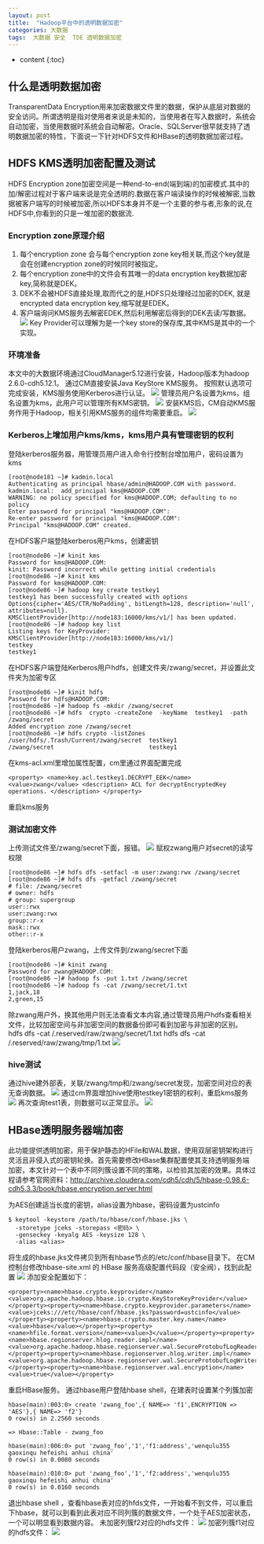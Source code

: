 ```yaml
---
layout: post
title:  "Hadoop平台中的透明数据加密"
categories: 大数据
tags:  大数据 安全  TDE 透明数据加密  
---
```


* content
{:toc}

## 什么是透明数据加密
TransparentData Encryption用来加密数据文件里的数据，保护从底层对数据的安全访问。所谓透明是指对使用者来说是未知的，当使用者在写入数据时，系统会自动加密，当使用数据时系统会自动解密。Oracle、SQLServer很早就支持了透明数据加密的特性，下面说一下针对HDFS文件和HBase的透明数据加密过程。

## HDFS KMS透明加密配置及测试
HDFS Encryption zone加密空间是一种end-to-end(端到端)的加密模式.其中的加/解密过程对于客户端来说是完全透明的.数据在客户端读操作的时候被解密,当数据被客户端写的时候被加密,所以HDFS本身并不是一个主要的参与者,形象的说,在HDFS中,你看到的只是一堆加密的数据流.

### Encryption zone原理介绍
1. 每个encryption zone 会与每个encryption zone key相关联,而这个key就是会在创建encryption zone的时候同时被指定。
2. 每个encryption zone中的文件会有其唯一的data encryption key数据加密key,简称就是DEK。
3. DEK不会被HDFS直接处理,取而代之的是,HDFS只处理经过加密的DEK, 就是encrypted data encryption key,缩写就是EDEK。
4. 客户端询问KMS服务去解密EDEK,然后利用解密后得到的DEK去读/写数据。
![](https://raw.githubusercontent.com/shockw/shockw.github.io/master/img/20180818/D20BF070-AE64-4106-9F7B-525E8A0F83B5.png)
Key Provider可以理解为是一个key store的保存库,其中KMS是其中的一个实现。

### 环境准备
本文中的大数据环境通过CloudManager5.12进行安装，Hadoop版本为hadoop 2.6.0-cdh5.12.1。
通过CM直接安装Java KeyStore KMS服务。
按照默认选项可完成安装，KMS服务使用Kerberos进行认证。
![](https://raw.githubusercontent.com/shockw/shockw.github.io/master/img/20180818/8B8B9EE0-6E97-4146-9A3D-20DB12A42C8D.png)
管理员用户名设置为kms，组名设置为kms，此用户可以管理所有KMS密钥。
![](https://raw.githubusercontent.com/shockw/shockw.github.io/master/img/20180818/E00EB5D3-3DF9-4259-9694-7B166A27566D.png)
安装KMS后，CM自动KMS服务作用于Hadoop，相关引用KMS服务的组件均需要重启。
![](https://raw.githubusercontent.com/shockw/shockw.github.io/master/img/20180818/9C3AB2B0-256D-451A-A5EB-D59E2EA228A7.png)

### Kerberos上增加用户kms/kms，kms用户具有管理密钥的权利
登陆kerberos服务器，用管理员用户进入命令行控制台增加用户，密码设置为kms

```
[root@node181 ~]# kadmin.local
Authenticating as principal hbase/admin@HADOOP.COM with password.
kadmin.local:  add_principal kms@HADOOP.COM
WARNING: no policy specified for kms@HADOOP.COM; defaulting to no policy
Enter password for principal "kms@HADOOP.COM": 
Re-enter password for principal "kms@HADOOP.COM": 
Principal "kms@HADOOP.COM" created.
```
在HDFS客户端登陆kerberos用户kms，创建密钥

```
[root@node86 ~]# kinit kms
Password for kms@HADOOP.COM: 
kinit: Password incorrect while getting initial credentials
[root@node86 ~]# kinit kms
Password for kms@HADOOP.COM: 
[root@node86 ~]# hadoop key create testkey1
testkey1 has been successfully created with options Options{cipher='AES/CTR/NoPadding', bitLength=128, description='null', attributes=null}.
KMSClientProvider[http://node183:16000/kms/v1/] has been updated.
[root@node86 ~]# hadoop key list
Listing keys for KeyProvider: KMSClientProvider[http://node183:16000/kms/v1/]
testkey
testkey1
```
在HDFS客户端登陆Kerberos用户hdfs，创建文件夹/zwang/secret，并设置此文件夹为加密专区

```
[root@node86 ~]# kinit hdfs
Password for hdfs@HADOOP.COM: 
[root@node86 ~]# hadoop fs -mkdir /zwang/secret
[root@node86 ~]# hdfs  crypto -createZone  -keyName  testkey1  -path  /zwang/secret
Added encryption zone /zwang/secret
[root@node86 ~]# hdfs crypto -listZones
/user/hdfs/.Trash/Current/zwang/secret  testkey1 
/zwang/secret                           testkey1 
```
在kms-acl.xml里增加属性配置，cm里通过界面配置完成

```
<property> <name>key.acl.testkey1.DECRYPT_EEK</name> <value>zwang</value> <description> ACL for decryptEncryptedKey operations. </description> </property>
```
重启kms服务

### 测试加密文件
上传测试文件至/zwang/secret下面，报错。
![](https://raw.githubusercontent.com/shockw/shockw.github.io/master/img/20180818/6057F617-B4A6-48A7-8BD3-23CF931E2A43.png)
赋权zwang用户对secret的读写权限

```
[root@node86 ~]# hdfs dfs -setfacl -m user:zwang:rwx /zwang/secret
[root@node86 ~]# hdfs dfs -getfacl /zwang/secret
# file: /zwang/secret
# owner: hdfs
# group: supergroup
user::rwx
user:zwang:rwx
group::r-x
mask::rwx
other::r-x
```
登陆kerberos用户zwang，上传文件到/zwang/secret下面

```
[root@node86 ~]# kinit zwang
Password for zwang@HADOOP.COM: 
[root@node86 ~]# hadoop fs -put 1.txt /zwang/secret
[root@node86 ~]# hadoop fs -cat /zwang/secret/1.txt
1,jack,18
2,green,15
```
除zwang用户外，换其他用户则无法查看文本内容,通过管理员用户hdfs查看相关文件，比较加密空间与非加密空间的数据备份即可看到加密与非加密的区别。
hdfs dfs -cat /.reserved/raw/zwang/secret/1.txt
hdfs dfs -cat /.reserved/raw/zwang/tmp/1.txt
![](https://raw.githubusercontent.com/shockw/shockw.github.io/master/img/20180818/4906E97B-4DD9-489B-AEDA-5497C04A4915.png)

### hive测试
通过hive建外部表，关联/zwang/tmp和/zwang/secret发现，加密空间对应的表无查询数据。
![](https://raw.githubusercontent.com/shockw/shockw.github.io/master/img/20180818/147033F0-7875-42AB-9EBF-6D672A3DCB26.png)
通过cm界面增加hive使用testkey1密钥的权利，重启kms服务
![](https://raw.githubusercontent.com/shockw/shockw.github.io/master/img/20180818/9074EB05-2C94-4B75-8F21-F48B38F1A4CC.png)
再次查询test1表，则数据可以正常显示。
![](https://raw.githubusercontent.com/shockw/shockw.github.io/master/img/20180818/C98F68EA-3F3F-45DC-8967-DE0F15D4E9FE.png)

## HBase透明服务器端加密
此功能提供透明加密，用于保护静态的HFile和WAL数据，使用双层密钥架构进行灵活且非侵入式的密钥轮换。首先需要修改HBase集群配置使其支持透明服务端加密，本文针对一个表中不同列簇设置不同的策略，以检验其加密的效果。具体过程请参考官网资料：http://archive.cloudera.com/cdh5/cdh/5/hbase-0.98.6-cdh5.3.3/book/hbase.encryption.server.html

为AES创建适当长度的密钥，alias设置为hbase，密码设置为ustcinfo

```
$ keytool -keystore /path/to/hbase/conf/hbase.jks \
  -storetype jceks -storepass <密码> \
  -genseckey -keyalg AES -keysize 128 \
  -alias <alias>
```

将生成的hbase.jks文件拷贝到所有hbase节点的/etc/conf/hbase目录下。
在CM控制台修改hbase-site.xml 的 HBase 服务高级配置代码段（安全阀），找到此配置
![](https://raw.githubusercontent.com/shockw/shockw.github.io/master/img/20180818/31DF2FC5-A7EF-4C14-841B-68AB14BD660D.png)
添加安全配置如下：

```
<property><name>hbase.crypto.keyprovider</name><value>org.apache.hadoop.hbase.io.crypto.KeyStoreKeyProvider</value></property><property><name>hbase.crypto.keyprovider.parameters</name><value>jceks:///etc/hbase/conf/hbase.jks?password=ustcinfo</value></property><property><name>hbase.crypto.master.key.name</name><value>hbase</value></property><property><name>hfile.format.version</name><value>3</value></property><property><name>hbase.regionserver.hlog.reader.impl</name><value>org.apache.hadoop.hbase.regionserver.wal.SecureProtobufLogReader</value></property><property><name>hbase.regionserver.hlog.writer.impl</name><value>org.apache.hadoop.hbase.regionserver.wal.SecureProtobufLogWriter</value></property><property><name>hbase.regionserver.wal.encryption</name><value>true</value></property>
```
重启HBase服务。
通过hbase用户登陆hbase shell，在建表时设置某个列簇加密

```
hbase(main):003:0> create 'zwang_foo',{ NAME=> 'f1',ENCRYPTION => 'AES'},{ NAME=> 'f2'}
0 row(s) in 2.2560 seconds

=> Hbase::Table - zwang_foo

hbase(main):006:0> put 'zwang_foo','1','f1:address','wenqulu355 gaoxinqu hefeishi anhui china'
0 row(s) in 0.0080 seconds

hbase(main):010:0> put 'zwang_foo','1','f2:address','wenqulu355 gaoxinqu hefeishi anhui china'
0 row(s) in 0.0160 seconds
```
退出hbase shell ，查看hbase表对应的hfds文件，一开始看不到文件，可以重启下hbase，就可以到看到此表对应不同列簇的数据文件，一个处于AES加密状态，一个可以明显看到数据内容。
未加密列簇f2对应的hdfs文件：
![](https://raw.githubusercontent.com/shockw/shockw.github.io/master/img/20180818/588EE4E7-AB0A-47DF-A9FF-D7EA4421EB4E.png)
加密列簇f1对应的hdfs文件：
![](https://raw.githubusercontent.com/shockw/shockw.github.io/master/img/20180818/6BB9BF93-67B6-447C-8A30-0CCB9108AC4E.png)